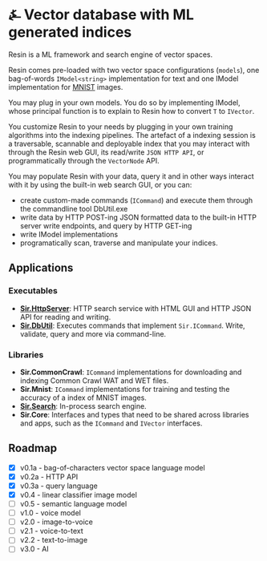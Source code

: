 # &#9084; Vector database with ML generated indices

Resin is a ML framework and search engine of vector spaces. 

Resin comes pre-loaded with two vector space configurations (`models`), one bag-of-words `IModel<string>` implementation for text 
and one IModel<IImage> implementation for [MNIST](http://yann.lecun.com/exdb/mnist/) images. 

You may plug in your own models. You do so by implementing IModel<T>, whose principal function is to explain to Resin 
how to convert `T` to `IVector`.  

You customize Resin to your needs by plugging in your own training algorithms into the indexing pipelines. 
The artefact of a indexing session is a traversable, scannable and deployable index that you may interact with through 
the Resin web GUI, its read/write `JSON HTTP API`, or programmatically through the `VectorNode` API.

You may populate Resin with your data, query it and in other ways interact with it by using 
the built-in web search GUI, or you can:  
- create custom-made commands (`ICommand`) and execute them through the commandline tool DbUtil.exe  
- write data by HTTP POST-ing JSON formatted data to the built-in HTTP server write endpoints, and query by HTTP GET-ing  
- write IModel<T> implementations 
- programatically scan, traverse and manipulate your indices.

## Applications

### Executables

- __[Sir.HttpServer](https://github.com/kreeben/resin/blob/master/src/Sir.HttpServer/README.md)__: HTTP search service with HTML GUI and HTTP JSON API for reading and writing.  
- __[Sir.DbUtil](https://github.com/kreeben/resin/blob/master/src/Sir.DbUtil/README.md)__: Executes commands that implement `Sir.ICommand`. Write, validate, query and more via command-line.

### Libraries

- __Sir.CommonCrawl__: `ICommand` implementations for downloading and indexing Common Crawl WAT and WET files.  
- __Sir.Mnist__: `ICommand` implementations for training and testing the accuracy of a index of MNIST images.  
- __[Sir.Search](https://github.com/kreeben/resin/blob/master/src/Sir.Search/README.md)__: In-process search engine.  
- __Sir.Core__: Interfaces and types that need to be shared across libraries and apps, such as the `ICommand` and `IVector` interfaces.

## Roadmap

- [x] v0.1a - bag-of-characters vector space language model
- [x] v0.2a - HTTP API
- [x] v0.3a - query language
- [x] v0.4 - linear classifier image model
- [ ] v0.5 - semantic language model
- [ ] v1.0 - voice model
- [ ] v2.0 - image-to-voice
- [ ] v2.1 - voice-to-text
- [ ] v2.2 - text-to-image
- [ ] v3.0 - AI